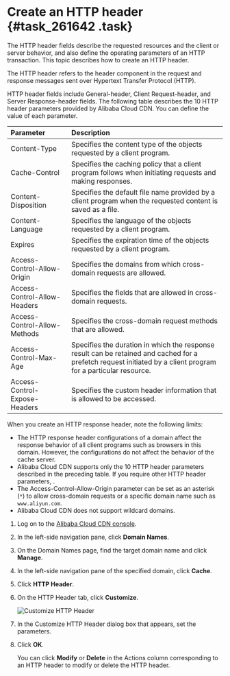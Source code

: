 # Create an HTTP header {#task_261642 .task}

The HTTP header fields describe the requested resources and the client or server behavior, and also define the operating parameters of an HTTP transaction. This topic describes how to create an HTTP header.

The HTTP header refers to the header component in the request and response messages sent over Hypertext Transfer Protocol \(HTTP\).

HTTP header fields include General-header, Client Request-header, and Server Response-header fields. The following table describes the 10 HTTP header parameters provided by Alibaba Cloud CDN. You can define the value of each parameter.

|Parameter|Description|
|:--------|:----------|
|Content-Type|Specifies the content type of the objects requested by a client program.|
|Cache-Control|Specifies the caching policy that a client program follows when initiating requests and making responses.|
|Content-Disposition|Specifies the default file name provided by a client program when the requested content is saved as a file.|
|Content-Language|Specifies the language of the objects requested by a client program.|
|Expires|Specifies the expiration time of the objects requested by a client program.|
|Access-Control-Allow-Origin|Specifies the domains from which cross-domain requests are allowed.|
|Access-Control-Allow-Headers|Specifies the fields that are allowed in cross-domain requests.|
|Access-Control-Allow-Methods|Specifies the cross-domain request methods that are allowed.|
|Access-Control-Max-Age|Specifies the duration in which the response result can be retained and cached for a prefetch request initiated by a client program for a particular resource.|
|Access-Control-Expose-Headers|Specifies the custom header information that is allowed to be accessed.|

When you create an HTTP response header, note the following limits:

-   The HTTP response header configurations of a domain affect the response behavior of all client programs such as browsers in this domain. However, the configurations do not affect the behavior of the cache server.
-   Alibaba Cloud CDN supports only the 10 HTTP header parameters described in the preceding table. If you require other HTTP header parameters, .
-   The Access-Control-Allow-Origin parameter can be set as an asterisk \(`*`\) to allow cross-domain requests or a specific domain name such as `www.aliyun.com`.
-   Alibaba Cloud CDN does not support wildcard domains.

1.  Log on to the [Alibaba Cloud CDN console](https://partners-intl.aliyun.com/login-required#cdn).
2.  In the left-side navigation pane, click **Domain Names**.
3.  On the Domain Names page, find the target domain name and click **Manage**.
4.  In the left-side navigation pane of the specified domain, click **Cache**.
5.  Click **HTTP Header**.
6.  On the HTTP Header tab, click **Customize**. 

    ![Customize HTTP Header](http://static-aliyun-doc.oss-cn-hangzhou.aliyuncs.com/assets/img/5149/15665309897278_en-US.png)

7.  In the Customize HTTP Header dialog box that appears, set the parameters.
8.  Click **OK**. 

    You can click **Modify** or **Delete** in the Actions column corresponding to an HTTP header to modify or delete the HTTP header.


